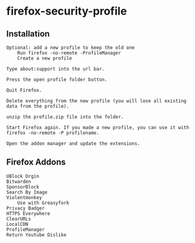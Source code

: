 # firefox-security-profile


Installation
------------
    Optional: add a new profile to keep the old one
        Run firefox -no-remote -ProfileManager
        Create a new profile
        
    Type about:support into the url bar.
    
    Press the open profile folder button.
    
    Quit Firefox.
    
    Delete everything from the new profile (you will lose all existing data from the profile).
    
    unzip the profile.zip file into the folder.
    
    Start Firefox again. If you made a new profile, you can use it with firefox -no-remote -P profilename.
    
    Open the addon manager and update the extensions.
    
Firefox Addons
--------------
    UBlock Orgin
    Bitwarden
    SponsorBlock
    Search By Image
    Violentmonkey
        Use with Greasyfork
    Privacy Badger
    HTTPS Everywhere
    ClearURLs
    LocalCDN
    ProfileManager
    Return Youtube Dislike
